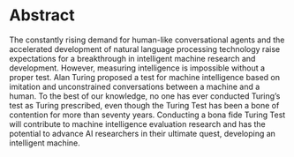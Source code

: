 # Abstract
The constantly rising demand for human-like conversational agents and the accelerated development of natural language processing technology raise expectations for a breakthrough in intelligent machine research and development. However, measuring intelligence is impossible without a proper test. Alan Turing proposed a test for machine intelligence based on imitation and unconstrained conversations between a machine and a human. To the best of our knowledge, no one has ever conducted Turing’s test as Turing prescribed, even though the Turing Test has been a bone of contention for more than seventy years. Conducting a bona fide Turing Test will contribute to machine intelligence evaluation research and has the potential to advance AI researchers in their ultimate quest, developing an intelligent machine.